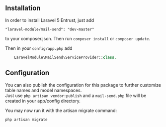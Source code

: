## Installation

In order to install Laravel 5 Entrust, just add

    "laravel-module/mail-send": "dev-master"

to your composer.json. Then run `composer install` or `composer update`.

Then in your `config/app.php` add
```php
    LaravelModule\MailSend\ServiceProvider::class,
```
## Configuration

You can also publish the configuration for this package to further customize table names and model namespaces.  
Just use `php artisan vendor:publish` and a `mail-send.php` file will be created in your app/config directory.

You may now run it with the artisan migrate command:

```bash
php artisan migrate
